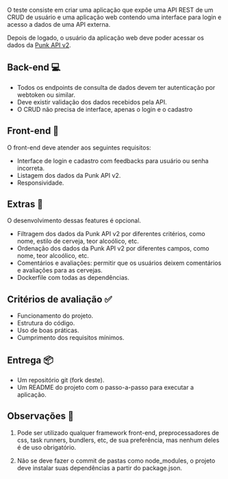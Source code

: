 O teste consiste em criar uma aplicação que expõe uma API REST de um CRUD de usuário e uma aplicação web contendo uma interface para login e acesso a dados de uma API externa.

Depois de logado, o usuário da aplicação web deve poder acessar os dados da [Punk API v2](https://punkapi.com/).

## Back-end 💻

- Todos os endpoints de consulta de dados devem ter autenticação por webtoken ou similar.
- Deve existir validação dos dados recebidos pela API.
- O CRUD não precisa de interface, apenas o login e o cadastro

## Front-end 🎨

O front-end deve atender aos seguintes requisitos:

- Interface de login e cadastro com feedbacks para usuário ou senha incorreta.
- Listagem dos dados da Punk API v2.
- Responsividade.

## Extras 🌟

O desenvolvimento dessas features é opcional.

- Filtragem dos dados da Punk API v2 por diferentes critérios, como nome, estilo de cerveja, teor alcoólico, etc.
- Ordenação dos dados da Punk API v2 por diferentes campos, como nome, teor alcoólico, etc.
- Comentários e avaliações: permitir que os usuários deixem comentários e avaliações para as cervejas.
- Dockerfile com todas as dependências.

## Critérios de avaliação ✅

- Funcionamento do projeto.
- Estrutura do código.
- Uso de boas práticas.
- Cumprimento dos requisitos mínimos.

## Entrega 📦

- Um repositório git (fork deste).
- Um README do projeto com o passo-a-passo para executar a aplicação.

## Observações 📝

1. Pode ser utilizado qualquer framework front-end, preprocessadores de css, task runners, bundlers, etc, de sua preferência, mas nenhum deles é de uso obrigatório.

2. Não se deve fazer o commit de pastas como node_modules, o projeto deve instalar suas dependências a partir do package.json.
